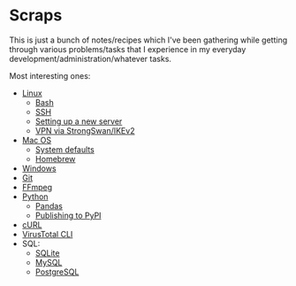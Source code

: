 # Scraps

This is just a bunch of notes/recipes which I've been gathering while getting through various problems/tasks that I experience in my everyday development/administration/whatever tasks.

Most interesting ones:

- [Linux](_linux/index.md)
    + [Bash](_linux/bash.md)
    + [SSH](_linux/ssh.md)
    + [Setting up a new server](_linux/new-linux-server.md)
    + [VPN via StrongSwan/IKEv2](_linux/IKEv2-VPN-StrongSwan/index.md)
- [Mac OS](_macos/index.md)
    + [System defaults](_macos/system-defaults.md)
    + [Homebrew](_macos/homebrew.md)
- [Windows](_windows/index.md)
- [Git](Git/index.md)
- [FFmpeg](ffmpeg/index.md)
- [Python](python/index.md)
    + [Pandas](python/pandas.md)
    + [Publishing to PyPI](python/publish-to-pypi.md)
- [cURL](cURL.md)
- [VirusTotal CLI](virustotal-cli.md)
- SQL:
    + [SQLite](SQL/SQLite/index.md)
    + [MySQL](SQL/MySQL/index.md)
    + [PostgreSQL](SQL/PostgreSQL/index.md)
